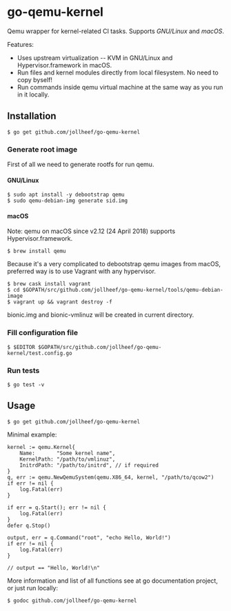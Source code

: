 # go-qemu-kernel

Qemu wrapper for kernel-related CI tasks. Supports *GNU/Linux* and *macOS*.

Features:
* Uses upstream virtualization -- KVM in GNU/Linux and Hypervisor.framework in macOS.
* Run files and kernel modules directly from local filesystem. No need to copy byself!
* Run commands inside qemu virtual machine at the same way as you run in it locally.

## Installation

    $ go get github.com/jollheef/go-qemu-kernel

### Generate root image

First of all we need to generate rootfs for run qemu.

#### GNU/Linux

    $ sudo apt install -y debootstrap qemu
    $ sudo qemu-debian-img generate sid.img

#### macOS

Note: qemu on macOS since v2.12 (24 April 2018) supports Hypervisor.framework.

    $ brew install qemu

Because it's a very complicated to debootstrap qemu images from macOS,
preferred way is to use Vagrant with any hypervisor.

    $ brew cask install vagrant
    $ cd $GOPATH/src/github.com/jollheef/go-qemu-kernel/tools/qemu-debian-image
    $ vagrant up && vagrant destroy -f

bionic.img and bionic-vmlinuz will be created in current directory.

### Fill configuration file

    $ $EDITOR $GOPATH/src/github.com/jollheef/go-qemu-kernel/test.config.go

### Run tests

    $ go test -v

## Usage

    $ go get github.com/jollheef/go-qemu-kernel

Minimal example:

	kernel := qemu.Kernel{
		Name:       "Some kernel name",
		KernelPath: "/path/to/vmlinuz",
		InitrdPath: "/path/to/initrd", // if required
	}
	q, err := qemu.NewQemuSystem(qemu.X86_64, kernel, "/path/to/qcow2")
	if err != nil {
		log.Fatal(err)
	}

	if err = q.Start(); err != nil {
		log.Fatal(err)
	}
	defer q.Stop()

	output, err = q.Command("root", "echo Hello, World!")
	if err != nil {
		log.Fatal(err)
	}

	// output == "Hello, World!\n"

More information and list of all functions see at go documentation project, or just run locally:

    $ godoc github.com/jollheef/go-qemu-kernel
